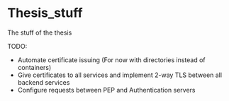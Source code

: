 # Thesis_stuff
The stuff of the thesis

TODO:
- Automate certificate issuing (For now with directories instead of containers)
- Give certificates to all services and implement 2-way TLS between all backend services
- Configure requests between PEP and Authentication servers
